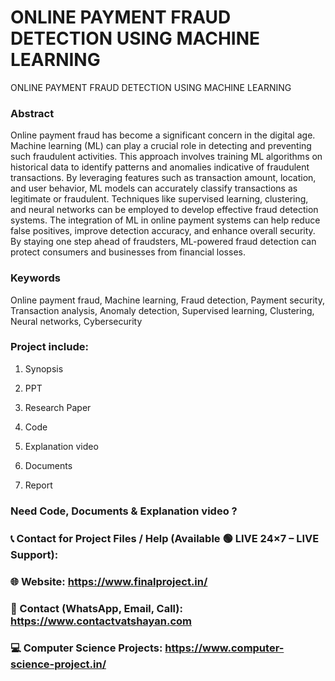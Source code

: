 # ONLINE PAYMENT FRAUD DETECTION USING MACHINE LEARNING
ONLINE PAYMENT FRAUD DETECTION USING MACHINE LEARNING

### Abstract
Online payment fraud has become a significant concern in the digital age. Machine learning (ML) can play a crucial role in detecting and preventing such fraudulent activities. This approach involves training ML algorithms on historical data to identify patterns and anomalies indicative of fraudulent transactions.
By leveraging features such as transaction amount, location, and user behavior, ML models can accurately classify transactions as legitimate or fraudulent. Techniques like supervised learning, clustering, and neural networks can be employed to develop effective fraud detection systems.
The integration of ML in online payment systems can help reduce false positives, improve detection accuracy, and enhance overall security. By staying one step ahead of fraudsters, ML-powered fraud detection can protect consumers and businesses from financial losses.

### Keywords
Online payment fraud, Machine learning, Fraud detection, Payment security, Transaction analysis, Anomaly detection, Supervised learning, Clustering, Neural networks, Cybersecurity

### Project include: 

1. Synopsis

2. PPT

3. Research Paper


4. Code

5. Explanation video

6. Documents

7. Report


### Need Code, Documents & Explanation video ? 

### 📞 Contact for Project Files / Help (Available 🟢 LIVE 24×7 – LIVE Support):

### 🌐 Website: https://www.finalproject.in/

### 📲 Contact (WhatsApp, Email, Call): https://www.contactvatshayan.com

### 💻 Computer Science Projects: https://www.computer-science-project.in/
